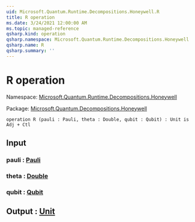 ```yaml
---
uid: Microsoft.Quantum.Runtime.Decompositions.Honeywell.R
title: R operation
ms.date: 3/24/2021 12:00:00 AM
ms.topic: managed-reference
qsharp.kind: operation
qsharp.namespace: Microsoft.Quantum.Runtime.Decompositions.Honeywell
qsharp.name: R
qsharp.summary: ''
---
```


# R operation

Namespace: [Microsoft.Quantum.Runtime.Decompositions.Honeywell](xref:Microsoft.Quantum.Runtime.Decompositions.Honeywell)

Package: [Microsoft.Quantum.Decompositions.Honeywell](https://nuget.org/packages/Microsoft.Quantum.Decompositions.Honeywell)




```qsharp
operation R (pauli : Pauli, theta : Double, qubit : Qubit) : Unit is Adj + Ctl
```


## Input

### pauli : [Pauli](xref:microsoft.quantum.lang-ref.pauli)




### theta : [Double](xref:microsoft.quantum.lang-ref.double)




### qubit : [Qubit](xref:microsoft.quantum.lang-ref.qubit)





## Output : [Unit](xref:microsoft.quantum.lang-ref.unit)

